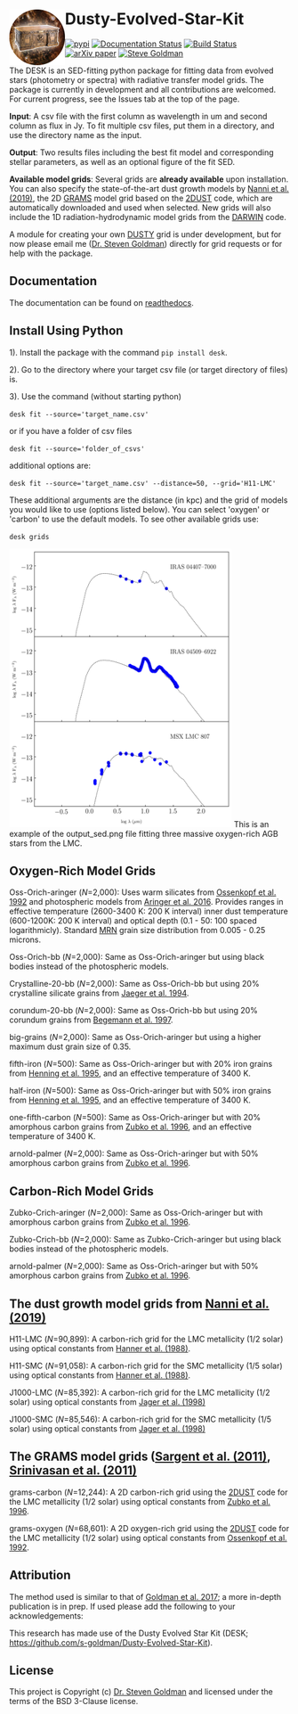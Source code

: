 
Dusty-Evolved-Star-Kit<img align="left" width="100" height="100" src="docs/the_desk.png">
=========================================================================================
[![pypi](https://img.shields.io/badge/pypi-DESK-blue.svg)](https://pypi.org/project/desk/)
[![Documentation Status](https://readthedocs.org/projects/dusty-evolved-star-kit/badge/?version=latest)](https://dusty-evolved-star-kit.readthedocs.io/en/latest/?badge=latest)
[![Build Status](https://travis-ci.org/s-goldman/Dusty-Evolved-Star-Kit.svg?branch=master)](https://travis-ci.org/s-goldman/Dusty-Evolved-Star-Kit)
[![arXiv paper](https://img.shields.io/badge/arXiv-1610.05761-blue.svg)](https://arxiv.org/abs/1610.05761)
[![Steve Goldman](https://img.shields.io/badge/STScI-Steve%20Goldman-blue.svg)](http://www.stsci.edu/~sgoldman/)

The DESK is an SED-fitting python package for fitting data from evolved stars (photometry or spectra) with radiative transfer model grids. The package is currently in development and all contributions are welcomed. For current progress, see the Issues tab at the top of the page.

**Input**: A csv file with the first column as wavelength in um and second column as flux in Jy. To fit multiple csv files, put them in a directory, and use the directory name as the input.

**Output**: Two results files including the best fit model and corresponding stellar parameters, as well as an optional figure of the fit SED.

**Available model grids**:
Several grids are **already available** upon installation. You can also specify the state-of-the-art dust growth models by [Nanni et al. (2019)](https://ui.adsabs.harvard.edu/abs/2019MNRAS.487..502N/abstract), the 2D [GRAMS](https://2dust.stsci.edu/grams_models.cgi) model grid based on the [2DUST](https://2dust.stsci.edu/index.cgi) code, which are automatically downloaded and used when selected. New grids will also include the 1D radiation-hydrodynamic model grids from the [DARWIN](https://ui.adsabs.harvard.edu/abs/2019A%26A...626A.100B/abstract) code.

A module for creating your own [DUSTY](https://github.com/ivezic/dusty) grid is under development, but for now please email me ([Dr. Steven Goldman](http://www.stsci.edu/~sgoldman/)) directly for grid requests or for help with the package. 

Documentation
-------------

The documentation can be found on [readthedocs](http://dusty-evolved-star-kit.readthedocs.io/en/latest/).


Install Using Python
-------------------

1). Install the package with the command `pip install desk`.

2). Go to the directory where your target csv file (or target directory of files) is.  

3). Use the command (without starting python) 

  `desk fit --source='target_name.csv'`

or if you have a folder of csv files

  `desk fit --source='folder_of_csvs'`

additional options are:

`desk fit --source='target_name.csv' --distance=50, --grid='H11-LMC'`

These additional arguments are the distance (in kpc) and the grid of models you would like to use (options listed below). You can select 'oxygen' or 'carbon' to use the default models. To see other available grids use:

`desk grids`

<img src="docs/example.png"  width="400" height="500">
This is an example of the output_sed.png file fitting three massive oxygen-rich AGB stars from the LMC.

Oxygen-Rich Model Grids
-------------------
Oss-Orich-aringer (*N*=2,000): Uses warm silicates from [Ossenkopf et al. 1992](https://ui.adsabs.harvard.edu/abs/1992A%26A...261..567O/abstract) and photospheric models from [Aringer et al. 2016](https://ui.adsabs.harvard.edu/abs/2016MNRAS.457.3611A/abstract). Provides ranges in effective temperature (2600-3400 K: 200 K interval) inner dust temperature (600-1200K: 200 K interval) and optical depth (0.1 - 50: 100 spaced logarithmicly). Standard [MRN](https://ui.adsabs.harvard.edu/abs/1977ApJ...217..425M/abstract) grain size distribution from 0.005 - 0.25 microns.

Oss-Orich-bb (*N*=2,000): Same as Oss-Orich-aringer but using black bodies instead of the photospheric models.

Crystalline-20-bb (*N*=2,000): Same as Oss-Orich-bb but using 20% crystalline silicate grains from [Jaeger et al. 1994](https://ui.adsabs.harvard.edu/abs/1994A%26A...292..641J/abstract).

corundum-20-bb (*N*=2,000): Same as Oss-Orich-bb but using 20% corundum grains from [Begemann et al. 1997](https://ui.adsabs.harvard.edu/abs/1997ApJ...476..199B/abstract).

big-grains (*N*=2,000): Same as Oss-Orich-aringer but using a higher maximum dust grain size of 0.35.

fifth-iron (*N*=500): Same as Oss-Orich-aringer but with 20% iron grains from [Henning et al. 1995](https://ui.adsabs.harvard.edu/abs/1995A%26AS..112..143H/abstract), and an effective temperature of 3400 K.

half-iron (*N*=500): Same as Oss-Orich-aringer but with 50% iron grains from [Henning et al. 1995](https://ui.adsabs.harvard.edu/abs/1995A%26AS..112..143H/abstract), and an effective temperature of 3400 K.

one-fifth-carbon (*N*=500): Same as Oss-Orich-aringer but with 20% amorphous carbon grains from [Zubko et al. 1996](https://ui.adsabs.harvard.edu/abs/1996MNRAS.282.1321Z/abstract), and an effective temperature of 3400 K.

arnold-palmer (*N*=2,000): Same as Oss-Orich-aringer but with 50% amorphous carbon grains from [Zubko et al. 1996](https://ui.adsabs.harvard.edu/abs/1996MNRAS.282.1321Z/abstract).


Carbon-Rich Model Grids
-------------------
Zubko-Crich-aringer (*N*=2,000): Same as Oss-Orich-aringer but with amorphous carbon grains from [Zubko et al. 1996](https://ui.adsabs.harvard.edu/abs/1996MNRAS.282.1321Z/abstract).

Zubko-Crich-bb (*N*=2,000): Same as Zubko-Crich-aringer but using black bodies instead of the photospheric models.

arnold-palmer (*N*=2,000): Same as Oss-Orich-aringer but with 50% amorphous carbon grains from [Zubko et al. 1996](https://ui.adsabs.harvard.edu/abs/1996MNRAS.282.1321Z/abstract).


The dust growth model grids from [Nanni et al. (2019)](https://ui.adsabs.harvard.edu/abs/2019MNRAS.487..502N/abstract)
-------------------

H11-LMC (*N*=90,899): A carbon-rich grid for the LMC metallicity (1/2 solar) using optical constants from [Hanner et al. (1988)](https://ui.adsabs.harvard.edu/abs/1988ioch.rept.....H/abstract).

H11-SMC (*N*=91,058): A carbon-rich grid for the SMC metallicity (1/5 solar) using optical constants from [Hanner et al. (1988)](https://ui.adsabs.harvard.edu/abs/1988ioch.rept.....H/abstract).

J1000-LMC (*N*=85,392): A carbon-rich grid for the LMC metallicity (1/2 solar) using optical constants from [Jager et al. (1998)](https://ui.adsabs.harvard.edu/abs/1998A%26A...332..291J/abstract)

J1000-SMC (*N*=85,546): A carbon-rich grid for the SMC metallicity (1/5 solar) using optical constants from [Jager et al. (1998)](https://ui.adsabs.harvard.edu/abs/1998A%26A...332..291J/abstract)


The GRAMS model grids ([Sargent et al. (2011)](https://ui.adsabs.harvard.edu/abs/2011ApJ...728...93S/abstract), [Srinivasan et al. (2011)](https://ui.adsabs.harvard.edu/abs/2011A%26A...532A..54S/abstract)
-------------------

grams-carbon (*N*=12,244): A 2D carbon-rich grid using the [2DUST](https://2dust.stsci.edu/index.cgi) code for the LMC metallicity (1/2 solar) using optical constants from [Zubko et al. 1996](https://ui.adsabs.harvard.edu/abs/1996MNRAS.282.1321Z/abstract).

grams-oxygen (*N*=68,601): A 2D oxygen-rich grid using the [2DUST](https://2dust.stsci.edu/index.cgi) code for the LMC metallicity (1/2 solar) using optical constants from [Ossenkopf et al. 1992](https://ui.adsabs.harvard.edu/abs/1992A%26A...261..567O/abstract).


Attribution
-----------

The method used is similar to that of [Goldman et al. 2017](https://ui.adsabs.harvard.edu/abs/2017MNRAS.465..403G/abstract); a more in-depth publication is in prep. If used please add the following to your acknowledgements:

This research has made use of the Dusty Evolved Star Kit (DESK; https://github.com/s-goldman/Dusty-Evolved-Star-Kit). 

License
-------

This project is Copyright (c) [Dr. Steven Goldman](http://www.stsci.edu/~sgoldman/) and licensed under
the terms of the BSD 3-Clause license.
